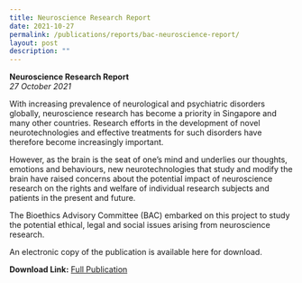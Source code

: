 ```yaml
---
title: Neuroscience Research Report
date: 2021-10-27
permalink: /publications/reports/bac-neuroscience-report/
layout: post
description: ""
---
```



**Neuroscience Research Report** <br>
*27 October 2021*

With increasing prevalence of neurological and psychiatric disorders globally, neuroscience research has become a priority in Singapore and many other countries. Research efforts in the development of novel neurotechnologies and effective treatments for such disorders have therefore become increasingly important.

However, as the brain is the seat of one’s mind and underlies our thoughts, emotions and behaviours, new neurotechnologies that study and modify the brain have raised concerns about the potential impact of neuroscience research on the rights and welfare of individual research subjects and patients in the present and future.

The Bioethics Advisory Committee (BAC) embarked on this project to study the potential ethical, legal and social issues arising from neuroscience research.

An electronic copy of the publication is available here for download.

**Download Link:** [Full Publication](https://go.gov.sg/bacneurosciencereport)